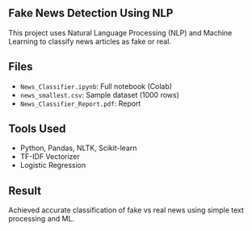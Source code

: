 ## Fake News Detection Using NLP

This project uses Natural Language Processing (NLP) and Machine Learning to classify news articles as fake or real.

## Files
- `News_Classifier.ipynb`: Full notebook (Colab)
- `news_smallest.csv`: Sample dataset (1000 rows)
- `News_Classifier_Report.pdf`: Report

## Tools Used
- Python, Pandas, NLTK, Scikit-learn
- TF-IDF Vectorizer
- Logistic Regression

## Result
Achieved accurate classification of fake vs real news using simple text processing and ML.
